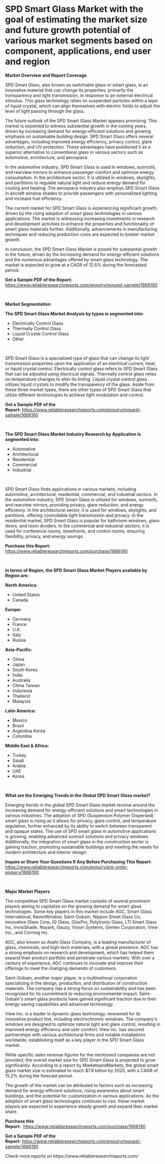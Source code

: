 <p><h1>SPD Smart Glass Market with the goal of estimating the market size and future growth potential of various market segments based on component, applications, end user and region</h1></p><p><strong>Market Overview and Report Coverage</strong></p>
<p><p>SPD Smart Glass, also known as switchable glass or smart glass, is an innovative material that can change its properties, primarily the transparency and light transmission, in response to an external electrical stimulus. This glass technology relies on suspended particles within a layer of liquid crystal, which can align themselves with electric fields to adjust the level of light passing through the glass.</p><p>The future outlook of the SPD Smart Glass Market appears promising. This market is expected to witness substantial growth in the coming years, driven by increasing demand for energy-efficient solutions and growing emphasis on sustainable building design. SPD Smart Glass offers several advantages, including improved energy efficiency, privacy control, glare reduction, and UV protection. These advantages have positioned it as a superior alternative to conventional glass in various sectors such as automotive, architecture, and aerospace.</p><p>In the automotive industry, SPD Smart Glass is used in windows, sunroofs, and rearview mirrors to enhance passenger comfort and optimize energy consumption. In the architecture sector, it is utilized in windows, skylights, and partitions to regulate natural light and reduce energy demand for cooling and heating. The aerospace industry also employs SPD Smart Glass in aircraft window shades to provide passengers with personalized lighting and increase fuel efficiency.</p><p>The current market for SPD Smart Glass is experiencing significant growth, driven by the rising adoption of smart glass technologies in various applications. The market is witnessing increasing investments in research and development activities to enhance the properties and functionality of smart glass materials further. Additionally, advancements in manufacturing techniques and reducing production costs are expected to bolster market growth.</p><p>In conclusion, the SPD Smart Glass Market is poised for substantial growth in the future, driven by the increasing demand for energy-efficient solutions and the numerous advantages offered by smart glass technology. The market is expected to grow at a CAGR of 12.6% during the forecasted period.</p></p>
<p><strong>Get a Sample PDF of the Report:</strong> <a href="https://www.reliableresearchreports.com/enquiry/request-sample/1666190">https://www.reliableresearchreports.com/enquiry/request-sample/1666190</a></p>
<p>&nbsp;</p>
<p><strong>Market Segmentation</strong></p>
<p><strong>The SPD Smart Glass Market Analysis by types is segmented into:</strong></p>
<p><ul><li>Electrically Control Glass</li><li>Thermally Control Glass</li><li>Liquid Crystal Control Glass</li><li>Other</li></ul></p>
<p>&nbsp;</p>
<p><p>SPD Smart Glass is a specialized type of glass that can change its light transmission properties upon the application of an electrical current, heat, or liquid crystal control. Electrically control glass refers to SPD Smart Glass that can be adjusted using electrical signals. Thermally control glass relies on temperature changes to alter its tinting. Liquid crystal control glass utilizes liquid crystals to modify the transparency of the glass. Aside from these three market types, there are other types of SPD Smart Glass that utilize different technologies to achieve light modulation and control.</p></p>
<p><strong>Get a Sample PDF of the Report:</strong>&nbsp;<a href="https://www.reliableresearchreports.com/enquiry/request-sample/1666190">https://www.reliableresearchreports.com/enquiry/request-sample/1666190</a></p>
<p>&nbsp;</p>
<p><strong>The SPD Smart Glass Market Industry Research by Application is segmented into:</strong></p>
<p><ul><li>Automative</li><li>Architectural</li><li>Residential</li><li>Commercial</li><li>Industrial</li></ul></p>
<p>&nbsp;</p>
<p><p>SPD Smart Glass finds applications in various markets, including automotive, architectural, residential, commercial, and industrial sectors. In the automotive industry, SPD Smart Glass is utilized for windows, sunroofs, and rearview mirrors, providing privacy, glare reduction, and energy efficiency. In the architectural sector, it is used for windows, skylights, and partitions, offering controllable light transmission and privacy. In the residential market, SPD Smart Glass is popular for bathroom windows, glass doors, and room dividers. In the commercial and industrial sectors, it is used for conference rooms, storefronts, and control rooms, ensuring flexibility, privacy, and energy savings.</p></p>
<p><strong>Purchase this Report:</strong>&nbsp; <a href="https://www.reliableresearchreports.com/purchase/1666190">https://www.reliableresearchreports.com/purchase/1666190</a></p>
<p>&nbsp;</p>
<p><strong>In terms of Region, the SPD Smart Glass Market Players available by Region are:</strong></p>
<p>
    <p> <strong> North America: </strong>
        <ul>
            <li>United States</li>
            <li>Canada</li>
        </ul>
        </p> 
    <p> <strong> Europe: </strong>
        <ul>
            <li>Germany</li>
            <li>France</li>
            <li>U.K.</li>
            <li>Italy</li>
            <li>Russia</li>
        </ul>
        </p> 
    <p> <strong> Asia-Pacific: </strong>
        <ul>
            <li>China</li>
            <li>Japan</li>
            <li>South Korea</li>
            <li>India</li>
            <li>Australia</li>
            <li>China Taiwan</li>
            <li>Indonesia</li>
            <li>Thailand</li>
            <li>Malaysia</li>
        </ul>
        </p> 
    <p> <strong> Latin America: </strong>
        <ul>
            <li>Mexico</li>
            <li>Brazil</li>
            <li>Argentina Korea</li>
            <li>Colombia</li>
        </ul>
        </p> 
    <p> <strong> Middle East & Africa: </strong>
        <ul>
            <li>Turkey</li>
            <li>Saudi</li>
            <li>Arabia</li>
            <li>UAE</li>
            <li>Korea</li>
        </ul>
    </p>
    </p>
<p>&nbsp;</p>
<p><strong>What are the Emerging Trends in the Global SPD Smart Glass market?</strong></p>
<p><p>Emerging trends in the global SPD Smart Glass market revolve around the increasing demand for energy-efficient solutions and smart technologies in various industries. The adoption of SPD (Suspension Polymer Dispersed) smart glass is rising as it allows for privacy, glare control, and temperature regulation, further enhanced by its ability to switch between transparent and opaque states. The use of SPD smart glass in automotive applications is growing, enabling advanced sunroof solutions and privacy windows. Additionally, the integration of smart glass in the construction sector is gaining traction, promoting sustainable buildings and meeting the needs for modern architecture and interior design.</p></p>
<p><strong>Inquire or Share Your Questions If Any Before Purchasing This Report</strong>- <a href="https://www.reliableresearchreports.com/enquiry/pre-order-enquiry/1666190">https://www.reliableresearchreports.com/enquiry/pre-order-enquiry/1666190</a></p>
<p>&nbsp;</p>
<p><strong>Major Market Players</strong></p>
<p><p>The competitive SPD Smart Glass market consists of several prominent players aiming to capitalize on the growing demand for smart glass technologies. Some key players in this market include AGC, Smart Glass International, RavenWindow, Saint-Gobain, Nippon Sheet Glass Co, Innovative Glass Corp, IQ Glass, GlasPro, Polytronix Glass, LTI Smart Glass Inc, InvisiShade, Noyark, Gauzy, Vision Systems, Gentex Corporation, View Inc., and Corning Inc.</p><p>AGC, also known as Asahi Glass Company, is a leading manufacturer of glass, chemicals, and high-tech materials, with a global presence. AGC has a strong emphasis on research and development, which has helped them expand their product portfolio and penetrate various markets. With over a century of experience, AGC continues to innovate and improve their offerings to meet the changing demands of customers.</p><p>Saint-Gobain, another major player, is a multinational corporation specializing in the design, production, and distribution of construction materials. The company has a strong focus on sustainability and has been recognized for its commitment to reducing environmental impact. Saint-Gobain's smart glass products have gained significant traction due to their energy-saving capabilities and advanced technology.</p><p>View Inc. is a leader in dynamic glass technology, renowned for its innovative product line, including electrochromic windows. The company's windows are designed to optimize natural light and glare control, resulting in improved energy efficiency and user comfort. View Inc. has secured partnerships with various architectural firms and notable installations worldwide, establishing itself as a key player in the SPD Smart Glass market.</p><p>While specific sales revenue figures for the mentioned companies are not provided, the overall market size for SPD Smart Glass is projected to grow significantly. According to a report by MarketsandMarkets, the global smart glass market size is estimated to reach $7.8 billion by 2025, with a CAGR of 15.2% during the forecast period.</p><p>The growth of the market can be attributed to factors such as increasing demand for energy-efficient solutions, rising awareness about smart buildings, and the potential for customization in various applications. As the adoption of smart glass technologies continues to rise, these market players are expected to experience steady growth and expand their market share.</p></p>
<p><strong>Purchase this Report:</strong>&nbsp;&nbsp;<a href="https://www.reliableresearchreports.com/purchase/1666190">https://www.reliableresearchreports.com/purchase/1666190</a></p>
<p></p>
<p><strong>Get a Sample PDF of the Report:</strong>&nbsp;<a href="https://www.reliableresearchreports.com/enquiry/request-sample/1666190">https://www.reliableresearchreports.com/enquiry/request-sample/1666190</a></p>
<p>Check more reports on https://www.reliableresearchreports.com/</p>
